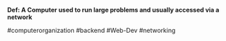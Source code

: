 **Def: A Computer used to run large problems and usually accessed via a network**

#computerorganization #backend #Web-Dev #networking 